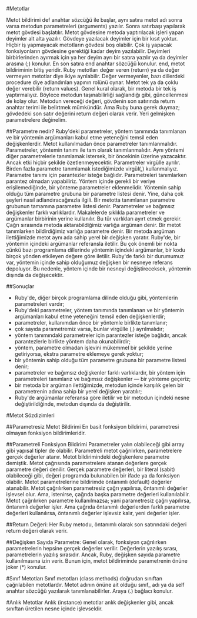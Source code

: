 #Metotlar

Metot bildirimi def anahtar sözcüğü ile başlar, aynı satıra metot adı sonra varsa metodun parametreleri (arguments) yazılır. Sonra satırbaşı yapılarak metot gövdesi başlatılır. Metot gövdesine metoda yaptırılacak işleri yapan deyimler alt alta yazılır. Gövdeye yazılacak deyimler için bir kısıt yoktur. Hiçbir iş yapmayacak metotların gövdesi boş olabilir. Çok iş yapacak fonksiyonların gövdesine gerektiği kadar deyim yazılabilir. Deyimleri birbirlerinden ayırmak için ya her deyim ayrı bir satıra yazılır ya da deyimler arasına (;) konulur. En son satıra end anahtar sözcüğü konulur. end, metot bildiriminin bitiş yeridir.
Ruby metotları değer veren (return) ya da değer vermeyen metotlar diye ikiye ayrılabilir. Değer vermeyenler, bazı dillerdeki procedure diye adlandırılan yapının rolünü oynar. Metot tek ya da çoklu değer verebilir (return values). Genel kural olarak, bir metoda bir tek iş yaptırmalıyız. Böylece metodun taşınabilirliği sağlandığı gibi, güncellenmesi de kolay olur. Metodun vereceği değeri, gövdenin son satırında return anahtar terimi ile belirtmek mümkündür. Ama Ruby buna gerek duymaz; gövdedeki son satır değerini return değeri olarak verir. Yeri gelmişken parametrelere değinelim.

##Parametre nedir?
Ruby'deki parametreler, yöntem tanımında tanımlanan ve bir yöntemin argümanları kabul etme yeteneğini temsil eden değişkenlerdir.
Metot kullanılmadan önce parametreler tanımlanmalıdır.
Parametreler, yöntemin tanımı ile tam olarak tanımlanmalıdır. Aynı yöntemi diğer parametrelerle tanımlamak istersek, bir öncekinin üzerine yazacaktır. Ancak etki hiçbir şekilde özetlenmeyecektir.
Parametreler virgülle ayrılır.
Birden fazla parametre tanımlamak istediğimizde virgül(,) kullanmalıyız.
Parametre tanımı için parantezler isteğe bağlıdır.
Parametreleri tanımlarken parantez olmadan yapabiliriz. Yöntem içinde gerekli bir veriye erişilemediğinde, bir yönteme parametreler eklenmelidir.
Yöntemin sahip olduğu tüm parametre grubuna bir parametre listesi denir.
Yine, daha çok şeyleri nasıl adlandıracağınızla ilgili. Bir metotta tanımlanan parametre grubunun tamamına parametre listesi denir.
Parametreler ve bağımsız değişkenler farklı varlıklardır.
Makalelerde sıklıkla parametreler ve argümanlar birbirinin yerine kullanılır. Bu tür varlıkları ayırt etmek gerekir.
Çağrı sırasında metoda aktarabildiğimiz varlığa argüman denir.
Bir metot tanımlarken bildirdiğimiz varlığa parametre denir.
Bir metoda argüman ilettiğimizde metot aynı ada sahip yerel bir değişken yaratır.
Ruby'de, bir yöntemin içindeki argümanlar referansla iletilir.
Bu çok önemli bir nokta çünkü bazı programlama dillerinde yöntemin içindeki argümanlar, bir kodu birçok yönden etkileyen değere göre iletilir. Ruby'de farklı bir durumumuz var, yöntemin içinde sahip olduğumuz değişken bir nesneye referans depoluyor.
Bu nedenle, yöntem içinde bir nesneyi değiştireceksek, yöntemin dışında da değişecektir.

##Sonuçlar
- Ruby'de, diğer birçok programlama dilinde olduğu gibi, yöntemlerin parametreleri vardır;
- Ruby'deki parametreler, yöntem tanımında tanımlanan ve bir yöntemin argümanları kabul etme yeteneğini temsil eden değişkenlerdir;
- parametreler, kullanımdan önce bir yöntemle birlikte tanımlanır;
- çok sayıda parametremiz varsa, bunlar virgülle (,) ayrılmalıdır;
- yöntem tanımındaki parametreler için parantezler isteğe bağlıdır, ancak parantezlerle birlikte yöntem daha okunabilirdir;
- yöntem, parametre olmadan işlevini mükemmel bir şekilde yerine getiriyorsa, ekstra parametre eklemeye gerek yoktur;
- bir yöntemin sahip olduğu tüm parametre grubuna bir parametre listesi denir;
- parametreler ve bağımsız değişkenler farklı varlıklardır, bir yöntem için parametreleri tanımlarız ve bağımsız değişkenler — bir yönteme geçeriz;
- bir metoda bir argüman ilettiğimizde, metodun içinde karşılık gelen bir parametrenin adına sahip bir yerel değişken yaratılır;
- Ruby'de argümanlar referansa göre iletilir ve bir metodun içindeki nesne değiştirildiğinde, metodun dışında da değiştirilir.

#Metot Sözdizimleri

##Parametresiz Metot Bildirimi
En basit fonksiyon bildirimi, parametresi olmayan fonksiyon bildirimleridir.

##Parametreli Fonksiyon Bildirimi
 Parametreler yalın olabileceği gibi array gibi yapısal tipler de olabilir.  Parametreli metot çağrılırken, parametrelere gerçek değerler atanır. Metot bildirimindeki değişkenlere parametre demiştik. Metot çağrısında parametrelere atanan değerlere gerçek parametre değeri denilir. Gerçek parametre değerleri, bir literal (sabit) olabileceği gibi, değeri programda bulunabilen bir ifade ya da fonksiyon olabilir. Metot parametrelerine bildirimde öntanımlı (default) değerler atanabilir. Metot çağrılırken parametresiz çağrı yapılırsa, öntanımlı değerler işlevsel olur. Ama, istenirse, çağrıda başka parametre değerleri kullanılabilir. Metot çağrılırken parametre kullanılmazsa; yani parametresiz çağrı yapılırsa, öntanımlı değerler işler. Ama çağrıda öntanımlı değerlerden farklı parametre değerleri kullanılırsa, öntanımlı değerler işlevsiz kalır, yeni değerler işler.

##Return Değeri:
Her Ruby metodu, öntanımlı olarak son satırındaki değeri return değeri olarak verir. 

##Değişken Sayıda Parametre:
Genel olarak, fonksiyon çağrılırken parametrelerin hepsine gerçek değerler verilir. Değerlerin yazılış sırası, parametrelerin yazılış sırasıdır. Ancak, Ruby, değişken sayıda parametre kullanılmasına izin verir. Bunun için, metot bildiriminde parametrenin önüne joker (*) konulur.

#Sınıf Metotları 
Sınıf metotları (class methods) doğrudan sınıftan çağrılabilen metotlardır. Metot adının önüne ait olduğu sınıf_ adı ya da self anahtar sözcüğü yazılarak tanımlanabilirler. Araya (.) bağlacı konulur.

#Anlık Metotlar
Anlık (instance) metotlar anlık değişkenler gibi, ancak sınıftan üretilen nesne içinde işlevseldir. 





